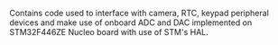 Contains code used to interface with camera, RTC, keypad peripheral devices and make use of onboard ADC and DAC implemented on STM32F446ZE Nucleo board with use of STM's HAL. 

